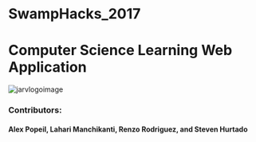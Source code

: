 # SwampHacks_2017
# Computer Science Learning Web Application

![jarvlogoimage](https://cloud.githubusercontent.com/assets/11231583/22177309/299ecd04-dfe9-11e6-982f-689517934c09.png)

### Contributors:
####  Alex Popeil, Lahari Manchikanti, Renzo Rodriguez, and Steven Hurtado
